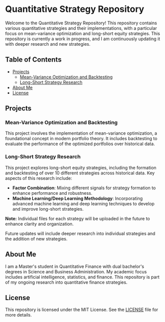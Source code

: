 # Quantitative Strategy Repository

Welcome to the Quantitative Strategy Repository! This repository contains various quantitative strategies and their implementations, with a particular focus on mean-variance optimization and long-short equity strategies. This repository is currently a work in progress, and I am continuously updating it with deeper research and new strategies.

## Table of Contents

- [Projects](#projects)
  - [Mean-Variance Optimization and Backtesting](#mean-variance-optimization-and-backtesting)
  - [Long-Short Strategy Research](#long-short-strategy-research)
- [About Me](#about-me)
- [License](#license)

## Projects

### Mean-Variance Optimization and Backtesting
This project involves the implementation of mean-variance optimization, a foundational concept in modern portfolio theory. It includes backtesting to evaluate the performance of the optimized portfolios over historical data.

### Long-Short Strategy Research
This project explores long-short equity strategies, including the formation and backtesting of over 10 different strategies across historical data. Key aspects of this research include:
- **Factor Combination**: Mixing different signals for strategy formation to enhance performance and robustness.
- **Machine Learning/Deep Learning Methodology**: Incorporating advanced machine learning and deep learning techniques to develop and improve long-short strategies.

**Note:** Individual files for each strategy will be uploaded in the future to enhance clarity and organization.

Future updates will include deeper research into individual strategies and the addition of new strategies.

## About Me

I am a Master's student in Quantitative Finance with dual bachelor's degrees in Science and Business Administration. My academic focus includes artificial intelligence, statistics, and finance. This repository is part of my ongoing research into quantitative finance strategies.

## License

This repository is licensed under the MIT License. See the [LICENSE](./LICENSE) file for more details.

